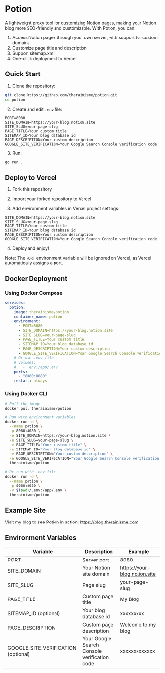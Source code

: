 # Potion

A lightweight proxy tool for customizing Notion pages, making your Notion blog more SEO-friendly and customizable. With Potion, you can:

1. Access Notion pages through your own server, with support for custom domains
2. Customize page title and description
3. Support sitemap.xml
4. One-click deployment to Vercel

## Quick Start

1. Clone the repository:

```bash
git clone https://github.com/therainisme/potion.git
cd potion
```

2. Create and edit `.env` file:

```env
PORT=8080
SITE_DOMAIN=https://your-blog.notion.site
SITE_SLUG=your-page-slug
PAGE_TITLE=Your custom title
SITEMAP_ID=Your blog database id
PAGE_DESCRIPTION=Your custom description
GOOGLE_SITE_VERIFICATION=Your Google Search Console verification code
```

3. Run:

```bash
go run .
```

## Deploy to Vercel

1. Fork this repository

2. Import your forked repository to Vercel

3. Add environment variables in Vercel project settings:

```env
SITE_DOMAIN=https://your-blog.notion.site
SITE_SLUG=your-page-slug
PAGE_TITLE=Your custom title
SITEMAP_ID=Your blog database id
PAGE_DESCRIPTION=Your custom description
GOOGLE_SITE_VERIFICATION=Your Google Search Console verification code
```

4. Deploy and enjoy!

Note: The `PORT` environment variable will be ignored on Vercel, as Vercel automatically assigns a port.

## Docker Deployment

### Using Docker Compose

```yaml
services:
  potion:
    image: therainisme/potion
    container_name: potion
    environment:
      - PORT=8080
      - SITE_DOMAIN=https://your-blog.notion.site
      - SITE_SLUG=your-page-slug
      - PAGE_TITLE=Your custom title
      - SITEMAP_ID=Your blog database id
      - PAGE_DESCRIPTION=Your custom description
      - GOOGLE_SITE_VERIFICATION=Your Google Search Console verification code
    # Or use .env file
    # volumes:
    #   - .env:/app/.env
    ports:
      - "8080:8080"
    restart: always
```

### Using Docker CLI

```bash
# Pull the image
docker pull therainisme/potion

# Run with environment variables
docker run -d \
  --name potion \
  -p 8080:8080 \
  -e SITE_DOMAIN=https://your-blog.notion.site \
  -e SITE_SLUG=your-page-slug \
  -e PAGE_TITLE="Your custom title" \
  -e SITEMAP_ID="Your blog database id" \
  -e PAGE_DESCRIPTION="Your custom description" \
  -e GOOGLE_SITE_VERIFICATION="Your Google Search Console verification code" \
  therainisme/potion

# Or run with .env file
docker run -d \
  --name potion \
  -p 8080:8080 \
  -v $(pwd)/.env:/app/.env \
  therainisme/potion
```

## Example Site

Visit my blog to see Potion in action: https://blog.therainisme.com

## Environment Variables

| Variable | Description | Example |
|----------|-------------|---------|
| PORT | Server port | 8080 |
| SITE_DOMAIN | Your Notion site domain | https://your-blog.notion.site |
| SITE_SLUG | Page slug | your-page-slug |
| PAGE_TITLE | Custom page title | My Blog |
| SITEMAP_ID (optional) | Your blog database id | xxxxxxxxx |
| PAGE_DESCRIPTION | Custom page description | Welcome to my blog |
| GOOGLE_SITE_VERIFICATION (optional) | Your Google Search Console verification code | xxxxxxxxxxxxx |

